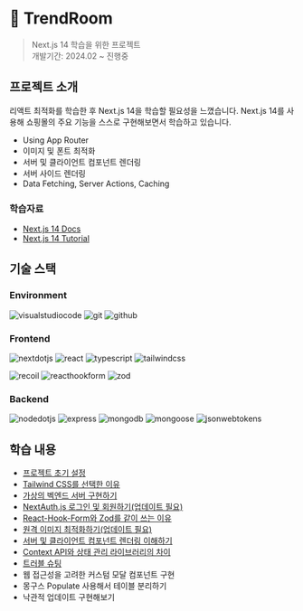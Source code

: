 # :tshirt: TrendRoom

> Next.js 14 학습을 위한 프로젝트 <br/>
> 개발기간: 2024.02 ~ 진행중

## 프로젝트 소개

리액트 최적화를 학습한 후 Next.js 14을 학습할 필요성을 느꼈습니다. Next.js 14를 사용해 쇼핑몰의 주요 기능을 스스로 구현해보면서 학습하고 있습니다.

- Using App Router
- 이미지 및 폰트 최적화
- 서버 및 클라이언트 컴포넌트 렌더링
- 서버 사이드 렌더링
- Data Fetching, Server Actions, Caching

### 학습자료

- [Next.js 14 Docs](https://nextjs.org/docs)
- [Next.js 14 Tutorial](https://nextjs.org/learn?utm_source=next-site&utm_medium=homepage-cta&utm_campaign=home)

## 기술 스택

### Environment

![visualstudiocode](https://img.shields.io/badge/visualstudiocode-007ACC.svg?&style=for-the-badge&logo=visualstudiocode&logoColor=white)
![git](https://img.shields.io/badge/git-F05032.svg?&style=for-the-badge&logo=git&logoColor=white)
![github](https://img.shields.io/badge/github-181717.svg?&style=for-the-badge&logo=github&logoColor=white)

### Frontend

![nextdotjs](https://img.shields.io/badge/next.js-000000.svg?&style=for-the-badge&logo=nextdotjs&logoColor=white)
![react](https://img.shields.io/badge/react-61DAFB.svg?&style=for-the-badge&logo=react&logoColor=white)
![typescript](https://img.shields.io/badge/typescript-3178C6.svg?&style=for-the-badge&logo=typescript&logoColor=white)
![tailwindcss](https://img.shields.io/badge/tailwindcss-06B6D4.svg?&style=for-the-badge&logo=tailwindcss&logoColor=white)

![recoil](https://img.shields.io/badge/recoil-3578E5.svg?&style=for-the-badge&logo=recoil&logoColor=white)
![reacthookform](https://img.shields.io/badge/react%20hook%20form-EC5990.svg?&style=for-the-badge&logo=reacthookform&logoColor=white)
![zod](https://img.shields.io/badge/zod-3E67B1.svg?&style=for-the-badge&logo=zod&logoColor=white)

### Backend

![nodedotjs](https://img.shields.io/badge/node.js-339933.svg?&style=for-the-badge&logo=nodedotjs&logoColor=white)
![express](https://img.shields.io/badge/express-000000.svg?&style=for-the-badge&logo=express&logoColor=white)
![mongodb](https://img.shields.io/badge/mongodb-47A248.svg?&style=for-the-badge&logo=mongodb&logoColor=white)
![mongoose](https://img.shields.io/badge/mongoose-880000.svg?&style=for-the-badge&logo=mongoose&logoColor=white)
![jsonwebtokens](https://img.shields.io/badge/jsonwebtokens-000000.svg?&style=for-the-badge&logo=jsonwebtokens&logoColor=white)

## 학습 내용

- [프로젝트 초기 설정](https://sanbondeveloper.tistory.com/92)
- [Tailwind CSS를 선택한 이유](https://sanbondeveloper.tistory.com/94)
- [가상의 벡엔드 서버 구현하기](https://sanbondeveloper.tistory.com/95)
- [NextAuth.js 로그인 및 회원하기(업데이트 필요)](https://sanbondeveloper.tistory.com/97)
- [React-Hook-Form와 Zod를 같이 쓰는 이유](https://sanbondeveloper.tistory.com/98)
- [원격 이미지 최적화하기(업데이트 필요)](https://sanbondeveloper.tistory.com/101)
- [서버 및 클라이언트 컴포넌트 렌더링 이해하기](https://gyeongm1n.notion.site/Rendering-21b7a11c402b49a3a0963246150202a6?pvs=4)
- [Context API와 상태 관리 라이브러리의 차이](https://gyeongm1n.notion.site/Context-API-e7782085b38b4dcbb56f82ba81197e64?pvs=4)
- [트러블 슈팅](https://gyeongm1n.notion.site/011b615d65a24526a32dd8f84c98d75b?pvs=4)
- 웹 접근성을 고려한 커스텀 모달 컴포넌트 구현
- 몽구스 Populate 사용해서 테이블 분리하기
- 낙관적 업데이트 구현해보기
